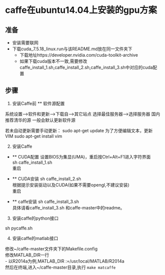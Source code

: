 # caffe在ubuntu14.04上安装的gpu方案

## 准备
- 安装需要联网
- 下载cuda_7.5.18_linux.run与该README.md放在同一文件夹下
    - 下载地址https://developer.nvidia.com/cuda-toolkit-archive
    - 如果下载cuda版本不一致,需要修改caffe_install_1.sh,caffe_install_2.sh,caffe_install_3.sh中对应的cuda配置
## 步骤
1. 安装Caffe前
** 软件源配置

系统设置—>软件和更新—>下载自—>其它站点
选择最佳服务器—>选择服务器
国内推荐清华的源
一般会默认更新软件源

若未自动更新需要手动更新：
sudo apt-get update
为了方便编辑文本，更新VIM
sudo apt-get install vim


2. 安装Caffe
- ** CUDA配置
设置BIOS为集显(UMA)，重启按Ctrl+Alt+F1进入字符界面  
sh caffe_install_1.sh  
重启  

- ** CUDA安装
sh caffe_install_2.sh  
根据提示安装驱动以及CUDA(如果不需要opengl,不建议安装)  
重启  

- ** caffe安装
sh caffe_install_3.sh  
具体请看caffe_install_3.sh 和caffe-master中的readme。 

3. 安装caffe的python接口

sh pycaffe.sh

4. 安装caffe的matlab接口

修改~/caffe-master文件夹下的Makefile.config  
修改MATLAB_DIR一行  
    - 以R2014a为例,MATLAB_DIR :=/usr/local/MATLAB/R2014a  
然后在终端,进入~/caffe-master目录,执行
`make matcaffe`
